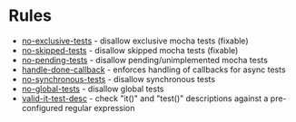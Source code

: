 # Rules

* [no-exclusive-tests](no-exclusive-tests.md) - disallow exclusive mocha tests (fixable)
* [no-skipped-tests](no-skipped-tests.md) - disallow skipped mocha tests (fixable)
* [no-pending-tests](no-pending-tests.md) - disallow pending/unimplemented mocha tests
* [handle-done-callback](handle-done-callback.md) - enforces handling of callbacks for async tests
* [no-synchronous-tests](no-synchronous-tests.md) - disallow synchronous tests
* [no-global-tests](no-global-tests.md) - disallow global tests
* [valid-it-test-desc](valid-it-test-desc.md) - check "it()" and "test()" descriptions against a pre-configured regular expression
